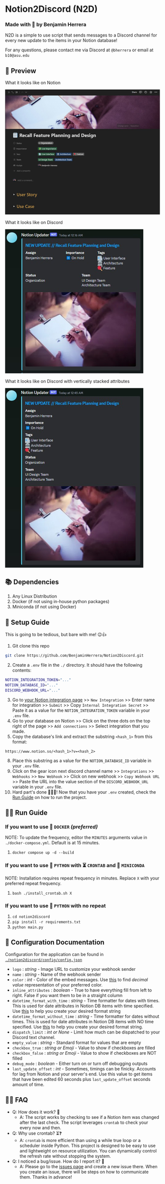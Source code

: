 # Notion2Discord (N2D)
### Made with 💖 by Benjamin Herrera
N2D is a simple to use script that sends messages to a Discord channel for every
new update to the items in your Notion database!

For any questions, please contact me via Discord at `@bherrera` or email at `b10@asu.edu`

## 👀 Preview
What it looks like on Notion

![Alt text](resources/docs/NotionExample1.jpg)

What it looks like on Discord

![Alt text](resources/docs/Example1.jpg)

What it looks like on Discord with vertically stacked attributes

![Alt text](resources/docs/Example2.jpg)

## 📚 Dependencies
1. Any Linux Distribution
2. Docker (if not using in-house python packages)
3. Miniconda (if not using Docker)

## 📝 Setup Guide
This is going to be tedious, but bare with me! 😉👍
1. Git clone this repo
```bash
git clone https://github.com/BenjaminHerrera/Notion2Discord.git
```
2. Create a `.env` file in the `./` directory. It should have the following contents:
```bash
NOTION_INTEGRATION_TOKEN="..."
NOTION_DATABASE_ID="..."
DISCORD_WEBHOOK_URL="..."
```
3. Go to [your Notion integration page](https://www.notion.so/my-integrations) >>
`New Integration` >> Enter name for integration >> `Submit` >>
Copy `Internal Integration Secret` >> Paste it as a value for the
`NOTION_INTEGRATION_TOKEN` variable in your `.env` file.
5. Go to your database on Notion >> Click on the three dots on the top right
of the page >> `Add connections` >> Select integration that you made.
7. Copy the database's link and extract the substring `<hash_1>` from this format:
```
https://www.notion.so/<hash_1>?v=<hash_2>
```
8. Place this substring as a value for the `NOTION_DATABASE_ID` variable in your
`.env` file.
9. Click on the gear icon next discord channel name >> `Integrations` >>
`Webhooks` >> `New Webhook` >> Click on new webhook >> `Copy Webhook URL` >>
Paste the URL into the value section of the `DISCORD_WEBHOOK_URL` variable in
your `.env` file.
13. Hard part's done 🎉🎉🎉! Now that you have your `.env` created, check the
[Run Guide](https://github.com/BenjaminHerrera/Notion2Discord#run-guide) on how to
run the project.

## 🏃‍♂️ Run Guide

### If you want to use 🐳 `DOCKER` _(preferred)_

NOTE: To update the frequency, editor the `MINUTES` arguments value in `./docker-compose.yml`. 
Default is at 15 minutes.
1. `docker compose up -d --build`

### If you want to use 🐍 `PYTHON` with ⏳ `CRONTAB` and 🧰 `MINICONDA`

NOTE: Installation requires repeat frequency in minutes. Replace `X` with your
preferred repeat frequency.
1. `bash ./install_crontab.sh X`

### If you want to use 🐍 `PYTHON` with no repeat

1. `cd notion2discord`
2. `pip install -r requirements.txt`
3. `python main.py`

## 📜 Configuration Documentation
Configuration for the application can be found in 
[`./notion2discord/config/config.json`](https://github.com/BenjaminHerrera/Notion2Discord/blob/main/notion2discord/config/config.json)

- `logo` : _string_ - Image URL to customize your webhook sender
- `name` : _string_ - Name of the webhook sender
- `color` : _int_ - Color of the embed messages. Use [this](https://www.spycolor.com/)
to find _decimal value_ representation of your preferred color.
- `inline_attributes` : _boolean_ - True to have everything fill from left to
right. False if you want them to be in a straight column
- `datetime_format_with_time` : _string_ - Time formatter for dates with times.
This is used for date attributes in Notion DB items with time specified. Use
[this](https://www.w3schools.com/python/python_datetime.asp) to help you create
your desired format string
- `datetime_format_without_time` : _string_ - Time formatter for dates without
times. This is used for date attributes in Notion DB items with NO time specified.
Use [this](https://www.w3schools.com/python/python_datetime.asp) to help you
create your desired format string.
- `dispatch_limit` : _int or None_ - Limit how much can be dispatched to your
Discord text channel.
- `empty_value` : _string_ - Standard format for values that are empty
- `checkbox_true` : _string or Emoji_ - Value to show if checkboxes are filled
- `checkbox_false` : _string or Emoji_ - Value to show if checkboxes are NOT filled
- `debug_mode` : _boolean_ - Either turn on or turn off debugging outputs
- `last_update_offset` : _int_ - Sometimes, timings can be finicky. Accounts
for lag from Notion and your server's end. Use this value to get items that
have been edited 60 seconds plus `last_update_offset` seconds amount of time.

## 🙋‍♂️ FAQ
* Q: How does it work? 🤔
  * A: The script works by checking to see if a Notion item was changed after
  the last check. The script leverages `crontab` to check your every now and then.
* Q: Why use crontab? ⏳❓
  * A: `crontab` is more efficient than using a while true loop or a scheduler
  inside Python. This project is designed to be easy to use and lightweight on
  resource utilization. You can dynamically control the refresh rate without
  stopping the system.
* Q: I noticed a bug/issue. How do I report it? 🚨
  * A: Please go to the [issues page](https://github.com/BenjaminHerrera/Notion2Discord/issues)
  and create a new issue there. When you create an issue, there will be steps on
  how to communicate them. Thanks in advance!
